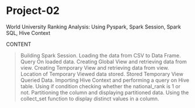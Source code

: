 # Project-02

World University Ranking Analysis: Using Pyspark, Spark Session, Spark SQL, Hive Context

CONTENT 
    
>Building Spark Session.
>Loading the data from CSV to Data Frame.
>Query On loaded data.
>Creating Global View and retrieving data from view.
>Creating Temporary View and retrieving data from view.
>Location of Temporary Viewed data stored. 
>Stored Temporary View Queried Data.
>Importing Hive Context and performing a query on Hive table.
>Using if condition checking whether the national_rank is 1 or not.
>Partitioning the column and displaying partitioned data. 
>Using the collect_set function to display distinct values in a column.
